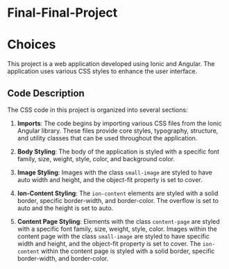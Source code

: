 # Final-Final-Project
# Choices

This project is a web application developed using Ionic and Angular. The application uses various CSS styles to enhance the user interface.

## Code Description

The CSS code in this project is organized into several sections:

1. **Imports**: The code begins by importing various CSS files from the Ionic Angular library. These files provide core styles, typography, structure, and utility classes that can be used throughout the application.

2. **Body Styling**: The body of the application is styled with a specific font family, size, weight, style, color, and background color.

3. **Image Styling**: Images with the class `small-image` are styled to have auto width and height, and the object-fit property is set to cover.

4. **Ion-Content Styling**: The `ion-content` elements are styled with a solid border, specific border-width, and border-color. The overflow is set to auto and the height is set to auto.

5. **Content Page Styling**: Elements with the class `content-page` are styled with a specific font family, size, weight, style, color. Images within the content page with the class `small-image` are styled to have specific width and height, and the object-fit property is set to cover. The `ion-content` within the content page is styled with a solid border, specific border-width, and border-color.
